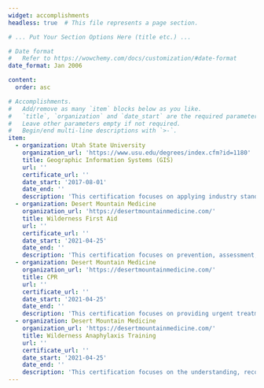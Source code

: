 ```yaml
---
widget: accomplishments
headless: true  # This file represents a page section.

# ... Put Your Section Options Here (title etc.) ...

# Date format
#   Refer to https://wowchemy.com/docs/customization/#date-format
date_format: Jan 2006

content:
  order: asc

# Accomplishments.
#   Add/remove as many `item` blocks below as you like.
#   `title`, `organization` and `date_start` are the required parameters.
#   Leave other parameters empty if not required.
#   Begin/end multi-line descriptions with `>-`.
item:
  - organization: Utah State University 
    organization_url: 'https://www.usu.edu/degrees/index.cfm?id=1180'
    title: Geographic Information Systems (GIS)
    url: ''
    certificate_url: ''
    date_start: '2017-08-01'
    date_end: ''
    description: 'This certification focuses on applying industry standard GIS and remote sensing tools to natural resource issues.'
  - organization: Desert Mountain Medicine
    organization_url: 'https://desertmountainmedicine.com/'
    title: Wilderness First Aid
    url: ''
    certificate_url: ''
    date_start: '2021-04-25'
    date_end: ''
    description: 'This certification focuses on prevention, assessment, and treatment of environmental illnesses, recognizing, and stabilizing life threats caused by trauma as well as calling for rescue in the event of a wilderness emergency.'
  - organization: Desert Mountain Medicine
    organization_url: 'https://desertmountainmedicine.com/'
    title: CPR
    url: ''
    certificate_url: ''
    date_start: '2021-04-25'
    date_end: ''
    description: 'This certification focuses on providing urgent treatment of life threatening cardiac emergencies.'
  - organization: Desert Mountain Medicine
    organization_url: 'https://desertmountainmedicine.com/'
    title: Wilderness Anaphylaxis Training
    url: ''
    certificate_url: ''
    date_start: '2021-04-25'
    date_end: ''
    description: 'This certification focuses on the understanding, recognition, and treatment of anaphylaxis as well as emergency follow-up procedures.'
---
```

